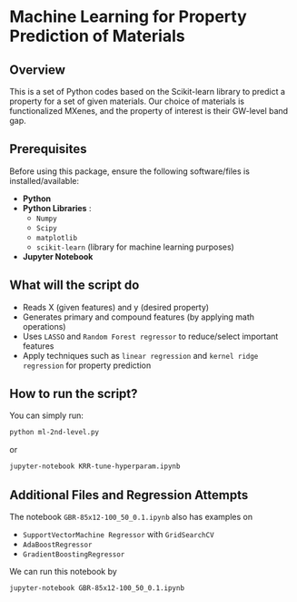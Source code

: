 # **Machine Learning for Property Prediction of Materials**

## Overview
This is a set of Python codes based on the Scikit-learn library to predict a property for a set of given materials. Our choice of materials is functionalized MXenes, and the property of interest is their GW-level band gap.

## Prerequisites
Before using this package, ensure the following software/files is installed/available:
- **Python**
- **Python Libraries** :
  - `Numpy`
  - `Scipy`
  - `matplotlib`
  - `scikit-learn` (library for machine learning purposes)
- **Jupyter Notebook**

## What will the script do
- Reads X (given features) and y (desired property)
- Generates primary and compound features (by applying math operations)
- Uses `LASSO` and `Random Forest regressor` to reduce/select important features
- Apply techniques such as `linear regression` and `kernel ridge regression` for property prediction

## How to run the script?

You can simply run:

```bash
python ml-2nd-level.py
```

or 
```bash
jupyter-notebook KRR-tune-hyperparam.ipynb
```

## Additional Files and Regression Attempts
The notebook `GBR-85x12-100_50_0.1.ipynb` also has examples on
- `SupportVectorMachine Regressor` with `GridSearchCV`
- `AdaBoostRegressor`
- `GradientBoostingRegressor`
  
We can run this notebook by
```bash
jupyter-notebook GBR-85x12-100_50_0.1.ipynb
```
